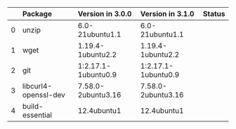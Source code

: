 <!-- markdown-link-check-disable -->

|    | Package              | Version in 3.0.0    | Version in 3.1.0    | Status   |
|---:|:---------------------|:--------------------|:--------------------|:---------|
|  0 | unzip                | 6.0-21ubuntu1.1     | 6.0-21ubuntu1.1     |          |
|  1 | wget                 | 1.19.4-1ubuntu2.2   | 1.19.4-1ubuntu2.2   |          |
|  2 | git                  | 1:2.17.1-1ubuntu0.9 | 1:2.17.1-1ubuntu0.9 |          |
|  3 | libcurl4-openssl-dev | 7.58.0-2ubuntu3.16  | 7.58.0-2ubuntu3.16  |          |
|  4 | build-essential      | 12.4ubuntu1         | 12.4ubuntu1         |          |